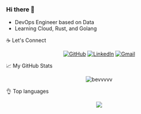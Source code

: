 ### Hi there 👋

- DevOps Engineer based on Data
- Learning Cloud, Rust, and Golang

:coffee: Let's Connect
<p align="center">
	<a href="https://github.com/bevvvvv"><img src="https://img.icons8.com/bubbles/50/000000/github.png" alt="GitHub"/></a>
	<a href="https://www.linkedin.com/in/joseph-sepich-255075143/"><img src="https://img.icons8.com/bubbles/50/000000/linkedin.png" alt="LinkedIn"/></a>
	<a href="mailto:joe@sepich.dev"><img src="https://img.icons8.com/bubbles/50/000000/gmail.png" alt="Gmail"/></a>
</p>

📈 My GitHub Stats

<p align="center"> <img src="https://github-readme-stats.vercel.app/api?username=bevvvvv&show_icons=true&theme=gruvbox" alt="bevvvvv" /> </p>
  
👌 Top languages

<p align="center"> <img align="center" src="https://github-readme-stats.vercel.app/api/top-langs/?username=bevvvvv&hide=HTML&layout=compact&theme=tokyonight" /> </p>
